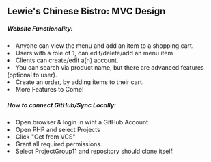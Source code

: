 <h2>Lewie's Chinese Bistro: MVC Design</h2>

<h5>Website Functionality:</h5>
<li> Anyone can view the menu and add an item to a shopping cart.</li>
<li> Users with a role of 1, can edit/delete/add an menu item </li>
<li> Clients can create/edit a(n) account. </li>
<li> You can search via product name, but there are advanced features (optional to user).</li>
<li> Create an order, by adding items to their cart.</li>
<li> More Features to Come!</li>


<h5>How to connect GitHub/Sync Locally: </h5>
<li> Open browser & login in wiht a GitHub Account</li>
<li> Open PHP and select Projects </li>
<li> Click "Get from VCS" </li>
<li> Grant all required permissions.</li>
<li> Select ProjectGroup11 and repository should clone itself. </li>

